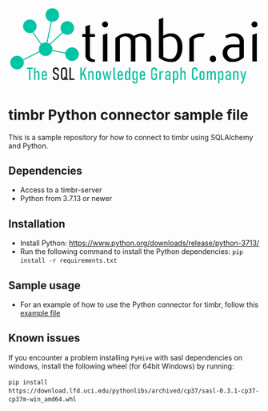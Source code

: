 ![Timbr logo description](Timbr_logo.png)

# timbr Python connector sample file
This is a sample repository for how to connect to timbr using SQLAlchemy and Python.

## Dependencies
- Access to a timbr-server
- Python from 3.7.13 or newer

## Installation
- Install Python: https://www.python.org/downloads/release/python-3713/
- Run the following command to install the Python dependencies: `pip install -r requirements.txt`

## Sample usage
- For an example of how to use the Python connector for timbr, follow this [example file](example.py) 

## Known issues
If you encounter a problem installing `PyHive` with sasl dependencies on windows, install the following wheel (for 64bit Windows) by running:

`pip install https://download.lfd.uci.edu/pythonlibs/archived/cp37/sasl-0.3.1-cp37-cp37m-win_amd64.whl`

